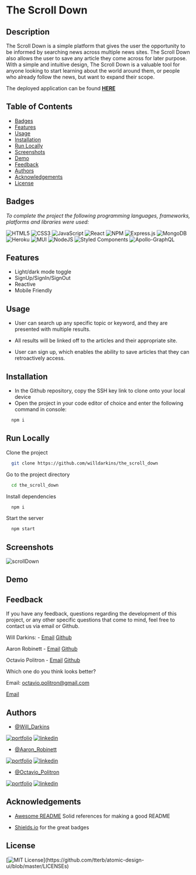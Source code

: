 # The Scroll Down



## Description 

The Scroll Down is a simple platform that gives the user the opportunity to be informed by searching news across multiple news sites. The Scroll Down also allows the user to save any article they come across for later purpose. With a simple and intuitive design, The Scroll Down is a valuable tool for anyone looking to start learning about the world around them, or people who already follow the news, but want to expand their scope.  

The deployed application can be found **[HERE](https://the-scroll-down.herokuapp.com/)**


## Table of Contents

* [Badges](#badges)
* [Features](#features)
* [Usage](#usage)
* [Installation](#installation)
* [Run Locally](#runlocally)
* [Screenshots](#screenshots)
* [Demo](#demo)
* [Feedback](#feedback)
* [Authors](#authors)
* [Acknowledgements](#acknowledgements)
* [License](#license)
## Badges
 
*To complete the project the following programming languages, frameworks, platforms and libraries were used:*

![HTML5](https://img.shields.io/badge/html5-%23E34F26.svg?style=for-the-badge&logo=html5&logoColor=white)
![CSS3](https://img.shields.io/badge/css3-%231572B6.svg?style=for-the-badge&logo=css3&logoColor=white)
![JavaScript](https://img.shields.io/badge/javascript-%23323330.svg?style=for-the-badge&logo=javascript&logoColor=%23F7DF1E)
![React](https://img.shields.io/badge/react-%2320232a.svg?style=for-the-badge&logo=react&logoColor=%2361DAFB)
![NPM](https://img.shields.io/badge/NPM-%23000000.svg?style=for-the-badge&logo=npm&logoColor=white)
![Express.js](https://img.shields.io/badge/express.js-%23404d59.svg?style=for-the-badge&logo=express&logoColor=%2361DAFB)
![MongoDB](https://img.shields.io/badge/MongoDB-%234ea94b.svg?style=for-the-badge&logo=mongodb&logoColor=white)
![Heroku](https://img.shields.io/badge/heroku-%23430098.svg?style=for-the-badge&logo=heroku&logoColor=white)
![MUI](https://img.shields.io/badge/MUI-%230081CB.svg?style=for-the-badge&logo=material-ui&logoColor=white)
![NodeJS](https://img.shields.io/badge/node.js-6DA55F?style=for-the-badge&logo=node.js&logoColor=white)
![Styled Components](https://img.shields.io/badge/styled--components-DB7093?style=for-the-badge&logo=styled-components&logoColor=white)
![Apollo-GraphQL](https://img.shields.io/badge/-ApolloGraphQL-311C87?style=for-the-badge&logo=apollo-graphql)

## Features

- Light/dark mode toggle
- SignUp/SignIn/SignOut
- Reactive
- Mobile Friendly


## Usage

- User can search up any specific topic or keyword, and they are presented with multiple results.

- All results will be linked off to the articles and their appropriate site.

- User can sign up, which enables the ability to save articles that they can retroactively access.


## Installation



- In the Github repository, copy the SSH key link to clone onto your local device
- Open the project in your code editor of choice and enter the following command in console:
```bash
  npm i
```
    
## Run Locally

Clone the project

```bash
  git clone https://github.com/willdarkins/the_scroll_down
```

Go to the project directory

```bash
  cd the_scroll_down
```

Install dependencies

```bash
  npm i
```

Start the server

```bash
  npm start
```


## Screenshots

![scrollDown](https://user-images.githubusercontent.com/84754257/150556771-fde548c9-9a9d-4482-9447-314249f8f96a.jpg)



## Demo




## Feedback

If you have any feedback, questions regarding the development of this project, or any other specific questions that come to mind, feel free to contact us via email or Github.

Will Darkins: - [Email](mailto:willdarkins@gmail.com) [Github](https://github.com/willdarkins)

Aaron Robinett - [Email](mailto:aaronrobinett@gmail.com) [Github](https://github.com/aaronRobinett)

Octavio Politron - [Email](mailto:octavio.poiltron@gmail.com) [Github](https://github.com/Octavio258)



Which one do you think looks better? 

 Email: [octavio.politron@gmail.com](mailto:octavio.politron@gmail.com)
 
[Email](mailto:octavio.politron@gmail.com)


## Authors

- [@Will_Darkins](https://github.com/willdarkins)

[![portfolio](https://img.shields.io/badge/my_portfolio-000?style=for-the-badge&logo=ko-fi&logoColor=white)](https://willdarkins.herokuapp.com/)
[![linkedin](https://img.shields.io/badge/linkedin-0A66C2?style=for-the-badge&logo=linkedin&logoColor=white)](https://.com/)


- [@Aaron_Robinett](https://github.com/aaronRobinett)

[![portfolio](https://img.shields.io/badge/my_portfolio-000?style=for-the-badge&logo=ko-fi&logoColor=white)](https://.com/)
[![linkedin](https://img.shields.io/badge/linkedin-0A66C2?style=for-the-badge&logo=linkedin&logoColor=white)](https://.com/)

- [@Octavio_Politron](https://github.com/Octavio258)

[![portfolio](https://img.shields.io/badge/my_portfolio-000?style=for-the-badge&logo=ko-fi&logoColor=white)](https://.com/)
[![linkedin](https://img.shields.io/badge/linkedin-0A66C2?style=for-the-badge&logo=linkedin&logoColor=white)](https://.com/)

## Acknowledgements

 - [Awesome README](https://github.com/matiassingers/awesome-readme) Solid references for making a good README

 - [Shields.io](shields.io) for the great badges
 
## License

[![MIT License](https://img.shields.io/apm/l/atomic-design-ui.svg?)](https://github.com/tterb/atomic-design-ui/blob/master/LICENSEs)
